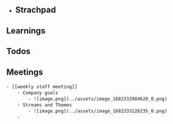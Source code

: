 - ## Strachpad
## Learnings
## Todos
## Meetings
	- [[weekly staff meeting]]
		- Company goals
			- ![image.png](../assets/image_1682332984620_0.png)
		- Streams and Themes
			- ![image.png](../assets/image_1682333126235_0.png)
		-